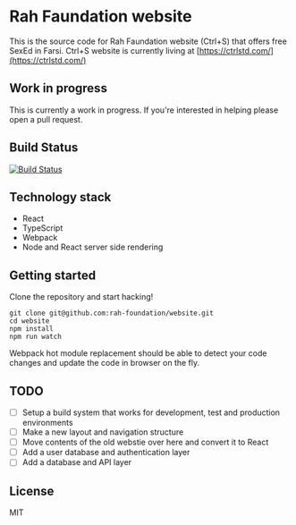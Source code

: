 # Rah Faundation website

This is the source code for Rah Faundation website (Ctrl+S) that offers free SexEd in Farsi.
Ctrl+S website is currently living at [https://ctrlstd.com/](https://ctrlstd.com/)

## Work in progress
This is currently a work in progress. If you're interested in helping please open a pull request.

## Build Status
[![Build Status](https://travis-ci.org/rah-foundation/website.svg?branch=master)](https://travis-ci.org/rah-foundation/website)

## Technology stack

* React
* TypeScript
* Webpack
* Node and React server side rendering

## Getting started
Clone the repository and start hacking!

```
git clone git@github.com:rah-foundation/website.git
cd website
npm install
npm run watch
```
Webpack hot module replacement should be able to detect your code changes and update the code in browser
on the fly.

## TODO
* [ ] Setup a build system that works for development, test and production environments
* [ ] Make a new layout and navigation structure
* [ ] Move contents of the old webstie over here and convert it to React
* [ ] Add a user database and authentication layer
* [ ] Add a database and API layer

## License
MIT
